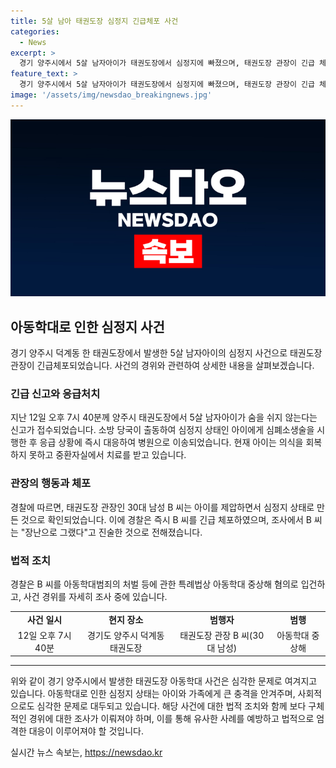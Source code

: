 ```yaml
---
title: 5살 남아 태권도장 심정지 긴급체포 사건
categories:
  - News
excerpt: >
  경기 양주시에서 5살 남자아이가 태권도장에서 심정지에 빠졌으며, 태권도장 관장이 긴급 체포되었다. 관장은 아이를 감싸 안고 심정지에 빠지게 한 것으로 확인되고 경찰 조사에서 장난이라고 진술했다. 아이는 현재 중환자실에서 치료를 받고 있으며, 관장은 아동학대 중상해 혐의로 입건되었다. 이 사건은 사람들의 이목을 끄는 심각한 범죄 사례로 조명되고 있다.
feature_text: >
  경기 양주시에서 5살 남자아이가 태권도장에서 심정지에 빠졌으며, 태권도장 관장이 긴급 체포되었다. 관장은 아이를 감싸 안고 심정지에 빠지게 한 것으로 확인되고 경찰 조사에서 장난이라고 진술했다. 아이는 현재 중환자실에서 치료를 받고 있으며, 관장은 아동학대 중상해 혐의로 입건되었다. 이 사건은 사람들의 이목을 끄는 심각한 범죄 사례로 조명되고 있다.
image: '/assets/img/newsdao_breakingnews.jpg'
---
```


<p><img src="/assets/img/newsdao_breakingnews.jpg" alt="ranknews 속보" /></p>

<h2 data-ke-size="size26">아동학대로 인한 심정지 사건</h2>

<p data-ke-size="size16">경기 양주시 덕계동 한 태권도장에서 발생한 5살 남자아이의 심정지 사건으로 태권도장 관장이 긴급체포되었습니다. 사건의 경위와 관련하여 상세한 내용을 살펴보겠습니다.</p>

<h3>긴급 신고와 응급처치</h3>

<p data-ke-size="size16">지난 12일 오후 7시 40분께 양주시 태권도장에서 5살 남자아이가 숨을 쉬지 않는다는 신고가 접수되었습니다. 소방 당국이 출동하여 심정지 상태인 아이에게 심폐소생술을 시행한 후 응급 상황에 즉시 대응하여 병원으로 이송되었습니다. 현재 아이는 의식을 회복하지 못하고 중환자실에서 치료를 받고 있습니다.</p>

<h3>관장의 행동과 체포</h3>

<p data-ke-size="size16">경찰에 따르면, 태권도장 관장인 30대 남성 B 씨는 아이를 제압하면서 심정지 상태로 만든 것으로 확인되었습니다. 이에 경찰은 즉시 B 씨를 긴급 체포하였으며, 조사에서 B 씨는 "장난으로 그랬다"고 진술한 것으로 전해졌습니다.</p>

<h3>법적 조치</h3>

<p data-ke-size="size16">경찰은 B 씨를 아동학대범죄의 처벌 등에 관한 특례법상 아동학대 중상해 혐의로 입건하고, 사건 경위를 자세히 조사 중에 있습니다.</p>

<table>
    <tr>
        <td style="text-align: center; height: 17px;"><b>사건 일시</b></td>
        <td style="text-align: center; height: 17px;"><b>현지 장소</b></td>
        <td style="text-align: center; height: 17px;"><b>범행자</b></td>
        <td style="text-align: center; height: 17px;"><b>범행</b></td>
    </tr>
    <tr>
        <td style="text-align: center; height: 17px;">12일 오후 7시 40분</td>
        <td style="text-align: center; height: 17px;">경기도 양주시 덕계동 태권도장</td>
        <td style="text-align: center; height: 17px;">태권도장 관장 B 씨(30대 남성)</td>
        <td style="text-align: center; height: 17px;">아동학대 중상해</td>
    </tr>
</table>

<hr>

<p data-ke-size="size16">위와 같이 경기 양주시에서 발생한 태권도장 아동학대 사건은 심각한 문제로 여겨지고 있습니다. 아동학대로 인한 심정지 상태는 아이와 가족에게 큰 충격을 안겨주며, 사회적으로도 심각한 문제로 대두되고 있습니다. 해당 사건에 대한 법적 조치와 함께 보다 구체적인 경위에 대한 조사가 이뤄져야 하며, 이를 통해 유사한 사례를 예방하고 법적으로 엄격한 대응이 이루어져야 할 것입니다.</p>
실시간 뉴스 속보는, <a href="https://newsdao.kr" rel="dofollow">https://newsdao.kr</a>


